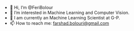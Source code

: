 - 👋 Hi, I’m @FeriBolour
- 👀 I’m interested in Machine Learning and Computer Vision.
- 🌱 I am currently an Machine Learning Scientist at G-P.
- 📫 How to reach me: farshad.bolouri@gmail.com

<!---
FeriBolour/FeriBolour is a ✨ special ✨ repository because its `README.md` (this file) appears on your GitHub profile.
You can click the Preview link to take a look at your changes.
--->
